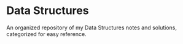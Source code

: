 # Data Structures
An organized repository of my Data Structures notes and solutions, categorized for easy reference.
